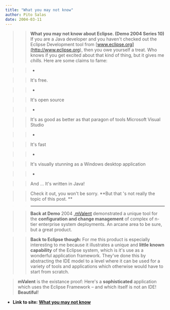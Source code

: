 ```yaml
---
title: "What you may not know"
author: Pito Salas
date: 2004-03-11
---
```



>>

>> **What you may not know about Eclipse. (Demo 2004 Series 10)** If you are a
Java developer and you haven't checked out the Eclipse Development tool from
[www.eclipse.org](<http://www.eclipse.org>), then you owe yourself a treat.
Who knows if you get excited about that kind of thing, but it gives me
_chills._ Here are some claims to fame:

>>

>>  
>
>>

>>  
>
>>   *  
>
>>

>> It's free.

>>

>>  
>
>>   *  
>
>>

>> It's open source

>>

>>  
>
>>   *  
>
>>

>> It's as good as better as that paragon of tools Microsoft Visual Studio

>>

>>  
>
>>   *  
>
>>

>> It's fast

>>

>>  
>
>>   *  
>
>>

>> It's visually stunning as a Windows desktop application

>>

>>  
>
>>   *  
>
>>

>> And … It's written in Java!

>>

>>

  
>
>>

>> Check it out, you won't be sorry. **But that 's not really the topic of
this post. **

>>

>>  
>
>>

>> ****

>>

>>  
>
>>

>>  **Back at Demo** 2004 **,**[mValent](<http://www.mvalent.com>)
demonstrated a unique tool for the **configuration and change management** of
complex of n-tier enterprise system deployments. An arcane area to be sure,
but a great product.

>>

>>  
>
>>

>>  
>>

>>  
>
>>

>>  **Back to Eclipse though:** For me this product is especially interesting
to me because it illustrates a unique and **little known capability** of the
Eclipse system, which is it's use as a wonderful application framework.
They've done this by abstracting the IDE model to a level where it can be used
for a variety of tools and applications which otherwise would have to start
from scratch.

>>

>>  
>
>>

>>  
>  **mValent**  is the existance proof: Here's a **sophisticated** application
> which uses the Eclipse Framework – and which itself is not an IDE!
> **Beautiful**!


* **Link to site:** **[What you may not know](None)**
